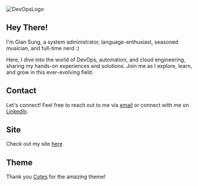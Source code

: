 ![DevOpsLogo](https://media.licdn.com/dms/image/v2/D5612AQFyhIwe1KpRcQ/article-cover_image-shrink_720_1280/article-cover_image-shrink_720_1280/0/1693849724517?e=2147483647&v=beta&t=Tw7-k64LywSyIyi2xn7l9rXX3veGObamA6ZO-zTwxdI)

## Hey There!
I'm Gian Sung, a system administrator, language-enthusiast, seasoned musician, and full-time nerd :)

Here, I dive into the world of DevOps, automation, and cloud engineering, sharing my hands-on experiences and solutions. Join me as I explore, learn, and grow in this ever-evolving field.


## Contact
Let's connect! Feel free to reach out to me via [email](mailto:jglsung02@gmail.com) or connect with me on [LinkedIn](https://www.linkedin.com/in/jglsung).


## Site
Check out my site [here](https://jglsung.github.io)


## Theme
Thank you [Cotes](https://github.com/cotes2020) for the amazing theme!
